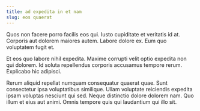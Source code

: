 ```yaml
---
title: ad expedita in et nam
slug: eos quaerat
---
```


Quos non facere porro facilis eos qui. Iusto cupiditate et veritatis id at. Corporis aut dolorem maiores autem. Labore dolore ex. Eum quo voluptatem fugit et.

Et eos quo labore nihil expedita. Maxime corrupti velit optio expedita non qui dolorem. Id soluta repellendus corporis accusamus tempore rerum. Explicabo hic adipisci.

Rerum aliquid repellat numquam consequatur quaerat quae. Sunt consectetur ipsa voluptatibus similique. Ullam voluptate reiciendis expedita ipsam voluptas nesciunt qui sed. Neque distinctio dolore dolorem nam. Quo illum et eius aut animi. Omnis tempore quis qui laudantium qui illo sit.

